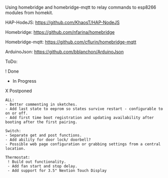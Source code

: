 Using homebridge and homebridge-mqtt to relay commands to esp8266 modules from homekit.

HAP-HodeJS: https://github.com/KhaosT/HAP-NodeJS

Homebridge: https://github.com/nfarina/homebridge

Homebridge-mqtt: https://github.com/cflurin/homebridge-mqtt

ArduinoJson: https://github.com/bblanchon/ArduinoJson

ToDo:

! Done

- In Progress

X Postponed

	ALL:
	- Better commenting in sketches.
	- Add last state to eeprom so states survive restart - configurable to on or off.
	- Add first time boot registration and updating availability after booting after the first pairing.

	Switch:
	- Separate get and post functions.
	- Add ability for door lock/ doorbell?
	- Possible web page configuration or grabbing settings from a central location.
	
	Thermostat:
	 ! Build out functionality.
	 - Add fan start and stop delay.
	 - Add support for 3.5" Nextion Touch Display